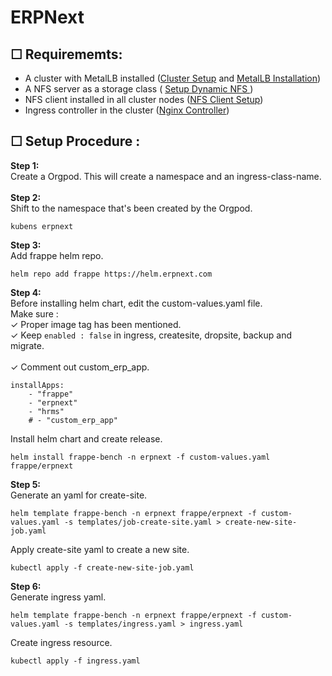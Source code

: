 # ERPNext

## ☐ Requirememts: 
- A cluster with MetalLB installed (<a href="https://github.com/nasirnjs/kubernetes/blob/main/k8s-cluster-setup/k8s-1.29-cluster-setup-ubuntu-22.md">Cluster Setup</a> and <a href="https://github.com/nasirnjs/kubernetes/blob/main/k8s-cluster-setup/metallb-l2-configuration.md">MetalLB Installation</a>)
- A NFS server as a storage class ( <a href="https://github.com/nasirnjs/kubernetes/blob/main/k8s-cluster-setup/dynamic-nfs-provisioning_k8s.md">Setup Dynamic NFS </a>)
- NFS client installed in all cluster nodes (<a href="https://bluexp.netapp.com/blog/azure-anf-blg-linux-nfs-server-how-to-set-up-server-and-client">NFS Client Setup</a>)
- Ingress controller in the cluster (<a href="https://github.com/kubernetes/ingress-nginx/tree/main/charts/ingress-nginx">Nginx Controller</a>)

  
## ☐ Setup Procedure : 

**Step 1:** </br>
Create a Orgpod. This will create a namespace and an ingress-class-name. </br> </br>
**Step 2:** </br>
Shift to the namespace that's been created by the Orgpod. 
```
kubens erpnext
```
**Step 3:** </br>
Add frappe helm repo.
```
helm repo add frappe https://helm.erpnext.com
```
**Step 4:** </br>
Before installing helm chart, edit the custom-values.yaml file.</br> 
Make sure :</br> 
✓ Proper image tag has been mentioned. </br> 
✓ Keep ```enabled : false``` in ingress, createsite, dropsite, backup and migrate. </br>    
✓ Comment out custom_erp_app. 
```
installApps:
    - "frappe"
    - "erpnext"
    - "hrms"
    # - "custom_erp_app"
```
Install helm chart and create release.
```
helm install frappe-bench -n erpnext -f custom-values.yaml frappe/erpnext
```
**Step 5:** </br>
Generate an yaml for create-site.
```
helm template frappe-bench -n erpnext frappe/erpnext -f custom-values.yaml -s templates/job-create-site.yaml > create-new-site-job.yaml
```
Apply create-site yaml to create a new site. 
```
kubectl apply -f create-new-site-job.yaml
```
**Step 6:** </br>
Generate ingress yaml.
```
helm template frappe-bench -n erpnext frappe/erpnext -f custom-values.yaml -s templates/ingress.yaml > ingress.yaml
```
Create ingress resource.
```
kubectl apply -f ingress.yaml
```



